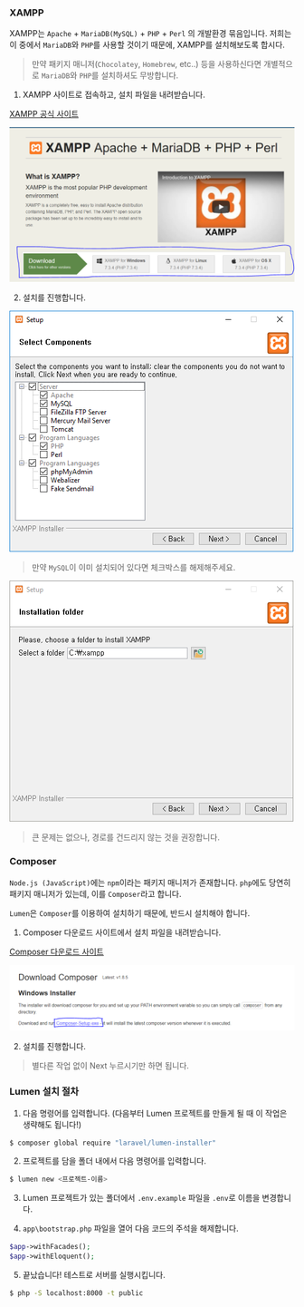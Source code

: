 ### XAMPP

XAMPP는 `Apache` + `MariaDB(MySQL)` + `PHP` + `Perl` 의 개발환경 묶음입니다. 저희는 이 중에서 `MariaDB`와 `PHP`를 사용할 것이기 때문에, XAMPP를 설치해보도록 합시다.

> 만약 패키지 매니저(`Chocolatey`, `Homebrew`, etc..) 등을 사용하신다면 개별적으로 `MariaDB`와 `PHP`를 설치하셔도 무방합니다.

1. XAMPP 사이트로 접속하고, 설치 파일을 내려받습니다.

[XAMPP 공식 사이트](https://www.apachefriends.org/index.html)

![install1](images/install1.png)


2. 설치를 진행합니다.

![install2](images/install2.png)

> 만약 `MySQL`이 이미 설치되어 있다면 체크박스를 해제해주세요.

![install3](images/install3.png)

> 큰 문제는 없으나, 경로를 건드리지 않는 것을 권장합니다.



### Composer

`Node.js (JavaScript)`에는 `npm`이라는 패키지 매니저가 존재합니다. `php`에도 당연히 패키지 매니저가 있는데, 이를 `Composer`라고 합니다.

`Lumen`은 `Composer`를 이용하여 설치하기 때문에, 반드시 설치해야 합니다.

1. Composer 다운로드 사이트에서 설치 파일을 내려받습니다.

[Composer 다운로드 사이트](https://getcomposer.org/download)

![install4](images/install4.png)

2. 설치를 진행합니다.

> 별다른 작업 없이 Next 누르시기만 하면 됩니다.



### Lumen 설치 절차

1. 다음 명령어를 입력합니다. (다음부터 Lumen 프로젝트를 만들게 될 때 이 작업은 생략해도 됩니다!)

```sh
$ composer global require "laravel/lumen-installer"
```

2. 프로젝트를 담을 폴더 내에서 다음 명령어를 입력합니다.

```sh
$ lumen new <프로젝트-이름>
```

3. Lumen 프로젝트가 있는 폴더에서 `.env.example` 파일을 `.env`로 이름을 변경합니다.

4. `app\bootstrap.php` 파일을 열어 다음 코드의 주석을 해제합니다.

```php
$app->withFacades();
$app->withEloquent();
```

5. 끝났습니다! 테스트로 서버를 실행시킵니다.

```sh
$ php -S localhost:8000 -t public
```